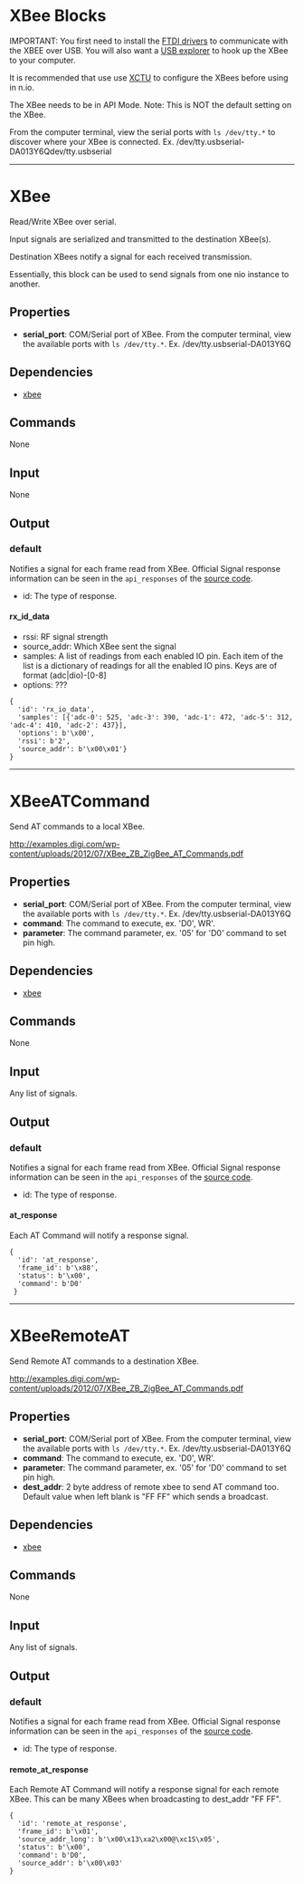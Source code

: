 XBee Blocks
===========

IMPORTANT: You first need to install the [FTDI drivers](http://www.ftdichip.com/Support/Documents/AppNotes/AN_134_FTDI_Drivers_Installation_Guide_for_MAC_OSX.pdf) to communicate with the XBEE over USB. You will also want a [USB explorer](https://learn.sparkfun.com/tutorials/exploring-xbees-and-xctu/selecting-an-explorer) to hook up the XBee to your computer.

It is recommended that use use [XCTU](http://www.digi.com/products/wireless-wired-embedded-solutions/zigbee-rf-modules/xctu) to configure the XBees before using in n.io.

The XBee needs to be in API Mode. Note: This is NOT the default setting on the XBee.

From the computer terminal, view the serial ports with `ls /dev/tty.*` to discover where your XBee is connected. Ex. /dev/tty.usbserial-DA013Y6Qdev/tty.usbserial

-------------------------------------------------------------------------------

XBee
====

Read/Write XBee over serial.

Input signals are serialized and transmitted to the destination XBee(s).

Destination XBees notify a signal for each received transmission.

Essentially, this block can be used to send signals from one nio instance to another.

Properties
----------

-   **serial_port**: COM/Serial port of XBee. From the computer terminal, view the available ports with `ls /dev/tty.*`. Ex. /dev/tty.usbserial-DA013Y6Q

Dependencies
------------

-   [xbee](https://pypi.python.org/pypi/XBee)

Commands
--------
None

Input
-----
None

Output
------

### default

Notifies a signal for each frame read from XBee. Official Signal response information can be seen in the `api_responses` of the [source code]('https://github.com/nioinnovation/python-xbee/blob/master/xbee/ieee.py').

  - id: The type of response.

#### rx_id_data
  - rssi: RF signal strength
  - source_addr: Which XBee sent the signal
  - samples: A list of readings from each enabled IO pin. Each item of the list is a dictionary of readings for all the enabled IO pins. Keys are of format (adc|dio)-[0-8]
  - options: ???

```
{
  'id': 'rx_io_data',
  'samples': [{'adc-0': 525, 'adc-3': 390, 'adc-1': 472, 'adc-5': 312, 'adc-4': 410, 'adc-2': 437}],
  'options': b'\x00', 
  'rssi': b'2',
  'source_addr': b'\x00\x01'}
}

```

-------------------------------------------------------------------------------

XBeeATCommand
============

Send AT commands to a local XBee.

http://examples.digi.com/wp-content/uploads/2012/07/XBee_ZB_ZigBee_AT_Commands.pdf

Properties
----------

-   **serial_port**: COM/Serial port of XBee. From the computer terminal, view the available ports with `ls /dev/tty.*`. Ex. /dev/tty.usbserial-DA013Y6Q
-   **command**: The command to execute, ex. 'D0', WR'.
-   **parameter**: The command parameter, ex. '05' for 'D0' command to set pin high.

Dependencies
------------

-   [xbee](https://pypi.python.org/pypi/XBee)

Commands
--------
None

Input
-----
Any list of signals.

Output
------

### default

Notifies a signal for each frame read from XBee. Official Signal response information can be seen in the `api_responses` of the [source code]('https://github.com/nioinnovation/python-xbee/blob/master/xbee/ieee.py').

  - id: The type of response.

#### at_response

Each AT Command will notify a response signal.

```
{
  'id': 'at_response',
  'frame_id': b'\x88',
  'status': b'\x00',
  'command': b'D0'
 }
```

-------------------------------------------------------------------------------

XBeeRemoteAT
============

Send Remote AT commands to a destination XBee.

http://examples.digi.com/wp-content/uploads/2012/07/XBee_ZB_ZigBee_AT_Commands.pdf

Properties
----------

-   **serial_port**: COM/Serial port of XBee. From the computer terminal, view the available ports with `ls /dev/tty.*`. Ex. /dev/tty.usbserial-DA013Y6Q
-   **command**: The command to execute, ex. 'D0', WR'.
-   **parameter**: The command parameter, ex. '05' for 'D0' command to set pin high.
-   **dest_addr**: 2 byte address of remote xbee to send AT command too. Default value when left blank is "FF FF" which sends a broadcast.

Dependencies
------------

-   [xbee](https://pypi.python.org/pypi/XBee)

Commands
--------
None

Input
-----
Any list of signals.

Output
------

### default

Notifies a signal for each frame read from XBee. Official Signal response information can be seen in the `api_responses` of the [source code]('https://github.com/nioinnovation/python-xbee/blob/master/xbee/ieee.py').

  - id: The type of response.

#### remote_at_response

Each Remote AT Command will notify a response signal for each remote XBee. This can be many XBees when broadcasting to dest_addr "FF FF".

```
{
  'id': 'remote_at_response',
  'frame_id': b'\x01',
  'source_addr_long': b'\x00\x13\xa2\x00@\xc1S\x05',
  'status': b'\x00',
  'command': b'D0',
  'source_addr': b'\x00\x03'
}
```
